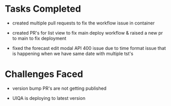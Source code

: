 
# Tasks Completed

- created multiple pull requests to fix the workflow issue in container

- created PR's for list view to fix main deploy workflow & raised a new pr to main to fix deployment 

- fixed the forecast edit modal API 400 issue due to time format issue that is happening when we have same date with multiple tst's

# Challenges Faced

- version bump PR's are not getting published

- UIQA is deploying to latest version